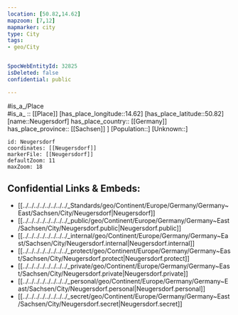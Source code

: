 ```yaml
---
location: [50.82,14.62] 
mapzoom: [7,12] 
mapmarker: city 
type: City
tags:
- geo/City


SpocWebEntityId: 32825
isDeleted: false
confidential: public

---
```

#is_a_/Place  
#is_a_ :: [[Place]] 
[has_place_longitude::14.62] 
[has_place_latitude::50.82] 
[name::Neugersdorf] 
has_place_country:: [[Germany]]  
has_place_province:: [[Sachsen]] ] 
[Population::] 
[Unknown::] 


```leaflet
id: Neugersdorf
coordinates: [[Neugersdorf]] 
markerFile: [[Neugersdorf]] 
defaultZoom: 11 
maxZoom: 18
```


## Confidential Links & Embeds: 
- [[../../../../../../../../_Standards/geo/Continent/Europe/Germany/Germany~East/Sachsen/City/Neugersdorf|Neugersdorf]] 
- [[../../../../../../../../_public/geo/Continent/Europe/Germany/Germany~East/Sachsen/City/Neugersdorf.public|Neugersdorf.public]] 
- [[../../../../../../../../_internal/geo/Continent/Europe/Germany/Germany~East/Sachsen/City/Neugersdorf.internal|Neugersdorf.internal]] 
- [[../../../../../../../../_protect/geo/Continent/Europe/Germany/Germany~East/Sachsen/City/Neugersdorf.protect|Neugersdorf.protect]] 
- [[../../../../../../../../_private/geo/Continent/Europe/Germany/Germany~East/Sachsen/City/Neugersdorf.private|Neugersdorf.private]] 
- [[../../../../../../../../_personal/geo/Continent/Europe/Germany/Germany~East/Sachsen/City/Neugersdorf.personal|Neugersdorf.personal]] 
- [[../../../../../../../../_secret/geo/Continent/Europe/Germany/Germany~East/Sachsen/City/Neugersdorf.secret|Neugersdorf.secret]] 
